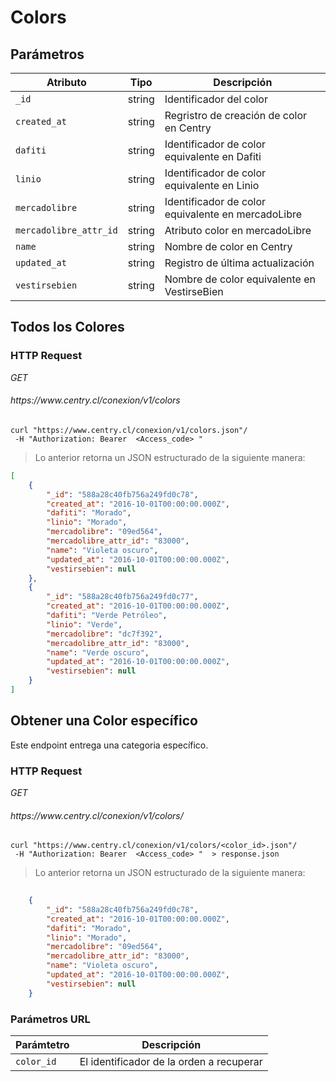 # Colors

## Parámetros


| Atributo                      |   Tipo  |                                      Descripción                                      |
| ---------                     | ------- | ------------------------------------------------------------------------------------- |
| `_id`                         | string  | Identificador del color                    |
| `created_at`                  | string  | Regristro de creación de color en Centry                     |
| `dafiti`                      | string  | Identificador de color equivalente  en Dafiti                      |
| `linio`                       | string  | Identificador de color equivalente en Linio               |
| `mercadolibre`                | string  | Identificador de color equivalente en mercadoLibre     |
| `mercadolibre_attr_id`        | string  | Atributo color en mercadoLibre       |   
| `name`                        | string  | Nombre de color en Centry 						|
| `updated_at`                  | string  | Registro de última actualización 						|
| `vestirsebien`                | string  | Nombre de color equivalente en VestirseBien |


## Todos los Colores 

### HTTP Request
<div class="api-endpoint">
  <div class="endpoint-data">
    <i class="label label-get">GET</i>
    <h6> https://www.centry.cl/conexion/v1/colors </h6>
  </div>
</div>



```shell
curl "https://www.centry.cl/conexion/v1/colors.json"/
 -H "Authorization: Bearer  <Access_code> "
```

> Lo anterior retorna un JSON estructurado de la siguiente manera:

```json
[
    {
        "_id": "588a28c40fb756a249fd0c78",
        "created_at": "2016-10-01T00:00:00.000Z",
        "dafiti": "Morado",
        "linio": "Morado",
        "mercadolibre": "09ed564",
        "mercadolibre_attr_id": "83000",
        "name": "Violeta oscuro",
        "updated_at": "2016-10-01T00:00:00.000Z",
        "vestirsebien": null
    },
    {
        "_id": "588a28c40fb756a249fd0c77",
        "created_at": "2016-10-01T00:00:00.000Z",
        "dafiti": "Verde Petróleo",
        "linio": "Verde",
        "mercadolibre": "dc7f392",
        "mercadolibre_attr_id": "83000",
        "name": "Verde oscuro",
        "updated_at": "2016-10-01T00:00:00.000Z",
        "vestirsebien": null
    }
]


```


## Obtener una Color específico



Este endpoint entrega una categoria específico.

### HTTP Request
<div class="api-endpoint">
  <div class="endpoint-data">
    <i class="label label-get">GET</i>
    <h6> https://www.centry.cl/conexion/v1/colors/<color_id> </h6>
  </div>
</div>


```shell
curl "https://www.centry.cl/conexion/v1/colors/<color_id>.json"/
 -H "Authorization: Bearer  <Access_code> "  > response.json
```

> Lo anterior retorna un JSON estructurado de la siguiente manera:

```json
   
    {
        "_id": "588a28c40fb756a249fd0c78",
        "created_at": "2016-10-01T00:00:00.000Z",
        "dafiti": "Morado",
        "linio": "Morado",
        "mercadolibre": "09ed564",
        "mercadolibre_attr_id": "83000",
        "name": "Violeta oscuro",
        "updated_at": "2016-10-01T00:00:00.000Z",
        "vestirsebien": null
    }


```



### Parámetros URL

Parámtetro | Descripción
---------- | -----------
`color_id` | El identificador de la orden a recuperar



